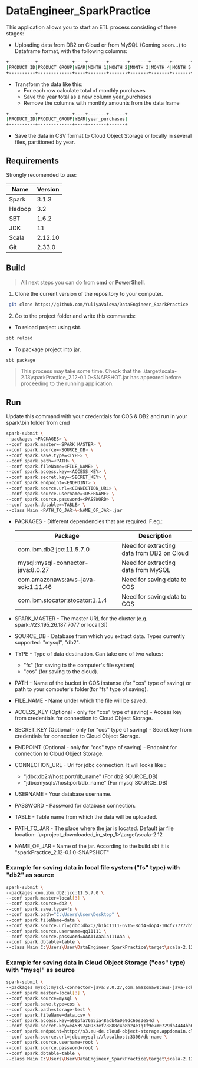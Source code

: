 # DataEngineer_SparkPractice
This application allows you to start an ETL process consisting of three stages:
- Uploading data from DB2 on Cloud or from MySQL (Coming soon...) to Dataframe format, with the following columns:
```sh
+----------+-------------+----+-------+-------+-------+-------+-------+-------+-------+-------+-------+--------+--------+--------+
|PRODUCT_ID|PRODUCT_GROUP|YEAR|MONTH_1|MONTH_2|MONTH_3|MONTH_4|MONTH_5|MONTH_6|MONTH_7|MONTH_8|MONTH_9|MONTH_10|MONTH_11|MONTH_12|
+----------+-------------+----+-------+-------+-------+-------+-------+-------+-------+-------+-------+--------+--------+--------+
```
- Transform the data like this:
   * For each row calculate total of monthly purchases
   * Save the year total as a new column year_purchases
   * Remove the columns with monthly amounts from the data frame
```sh
+----------+-------------+----+-------+------+
|PRODUCT_ID|PRODUCT_GROUP|YEAR|year_purchases|
+----------+-------------+----+-------+------+
```
- Save the data in CSV format to Cloud Object Storage or locally in several files, partitioned by year.

## Requirements
Strongly recomended to use:

| Name | Version |
| ------ | ------ |
| Spark | 3.1.3 |
| Hadoop | 3.2 |
| SBT | 1.6.2 |
| JDK | 11 |
| Scala | 2.12.10 |
| Git | 2.33.0 |

## Build
>All next steps you can do from <b>cmd</b> or <b>PowerShell</b>.
 1. Clone the current version of the repository to your computer.
```sh
 git clone https://github.com/YuliyaValova/DataEngineer_SparkPractice
```
2. Go to the project folder and write this commands:
 * To reload project using sbt.
```sh
sbt reload
```
  * To package project into jar.
```sh
sbt package
```
>This process may take some time.
>Check that the .\target\scala-2.13\sparkPractice_2.12-0.1.0-SNAPSHOT.jar has appeared before proceeding to the running application.

## Run
 Update this command with your credentials for COS & DB2 and run in your spark\bin folder from cmd
```sh
spark-submit \
--packages <PACKAGES> \
--conf spark.master=<SPARK_MASTER> \
--conf spark.source=<SOURCE_DB> \
--conf spark.save.type=<TYPE> \
--conf spark.path=<PATH> \
--conf spark.fileName=<FILE_NAME> \
--conf spark.access.key=<ACCESS_KEY> \
--conf spark.secret.key=<SECRET_KEY> \
--conf spark.endpoint=<ENDPOINT> \
--conf spark.source.url=<CONNECTION_URL> \
--conf spark.source.username=<USERNAME> \
--conf spark.source.password=<PASSWORD> \
--conf spark.dbtable=<TABLE> \
--class Main <PATH_TO_JAR>\<NAME_OF_JAR>.jar
```
- PACKAGES - Different dependencies that are required. F.eg.:

    | Package | Description |
    | ------ | ------ |
    | com.ibm.db2:jcc:11.5.7.0 | Need for extracting data from DB2 on Cloud|
    | mysql:mysql-connector-java:8.0.27 | Need for extracting data from MySQL|
    | com.amazonaws:aws-java-sdk:1.11.46 | Need for saving data to COS |
    | com.ibm.stocator:stocator:1.1.4 |  Need for saving data to COS |
    
- SPARK_MASTER - The master URL for the cluster (e.g. spark://23.195.26.187:7077 or local[3])
- SOURCE_DB - Database from which you extract data. Types currently supported: "mysql", "db2".
- TYPE - Type of data destination. Can take one of two values: 
  * "fs" (for saving to the computer's file system) 
  * "cos" (for saving to the cloud). <br>
- PATH - Name of the bucket in COS instanse (for "cos" type of saving) or path to your computer's folder(for "fs" type of saving). <br>
- FILE_NAME - Name under which the file will be saved. <br>
- ACCESS_KEY (Optional - only for "cos" type of saving) - Access key from credentials for connection to Cloud Object Storage. <br>
- SECRET_KEY (Optional - only for "cos" type of saving) - Secret key from credentials for connection to Cloud Object Storage. <br>
- ENDPOINT (Optional - only for "cos" type of saving) - Endpoint for connection to Cloud Object Storage. <br>
- CONNECTION_URL - Url for jdbc connection. It will looks like :
  * "jdbc:db2://host:port/db_name" (For db2 SOURCE_DB)
  * "jdbc:mysql://host:port/db_name" (For mysql SOURCE_DB)
- USERNAME - Your database username.
- PASSWORD - Password for database connection.
- TABLE - Table name from which the data will be uploaded. <br>
- PATH_TO_JAR - The place where the jar is located. Default jar file location: .\\<project_downloaded_in_step_1>\target\scala-2.12 <br>
- NAME_OF_JAR - Name of the jar. According to the build.sbt it is "sparkPractice_2.12-0.1.0-SNAPSHOT" <br>

### Example for saving data in local file system ("fs" type) with "db2" as source
```sh
spark-submit \
--packages com.ibm.db2:jcc:11.5.7.0 \
--conf spark.master=local[3] \
--conf spark.source=db2 \
--conf spark.save.type=fs \
--conf spark.path="C:\Users\User\Desktop" \
--conf spark.fileName=data \
--conf spark.source.url=jdbc:db2://b1bc1111-6v15-8cd4-dop4-10cf777777bf.c1ogj3sd0qgqu0lqde00.databases.appdomain.cloud:37506/bludb \
--conf spark.source.username=qq11111 \
--conf spark.source.password=AAA11Aaa1a111Aaa \
--conf spark.dbtable=table \
--class Main C:\Users\User\DataEngineer_SparkPractice\target\scala-2.12\sparkPractice_2.12-0.1.0-SNAPSHOT.jar
``` 

### Example for saving data in Cloud Object Storage ("cos" type) with "mysql" as source
```sh
spark-submit \
--packages mysql:mysql-connector-java:8.0.27,com.amazonaws:aws-java-sdk:1.11.46,com.ibm.stocator:stocator:1.1.4 \
--conf spark.master=local[3] \
--conf spark.source=mysql \
--conf spark.save.type=cos \
--conf spark.path=storage-test \
--conf spark.fileName=data.csv \
--conf spark.access.key=a90pfa76a5ia48adb4a0e9dc66s3e54d \ 
--conf spark.secret.key=e4539740933ef78888c4b8b24e1q1f9e7m0729db4444bb68 \
--conf spark.endpoint=http://s3.eu-de.cloud-object-storage.appdomain.cloud \
--conf spark.source.url=jdbc:mysql://localhost:3306/db-name \
--conf spark.source.username=root \
--conf spark.source.password=root \
--conf spark.dbtable=table \
--class Main C:\Users\User\DataEngineer_SparkPractice\target\scala-2.12\sparkPractice_2.12-0.1.0-SNAPSHOT.jar
``` 
